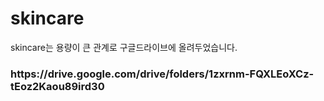 # skincare
skincare는 용량이 큰 관계로 구글드라이브에 올려두었습니다.
<h3>https://drive.google.com/drive/folders/1zxrnm-FQXLEoXCz-tEoz2Kaou89ird30</h3>
